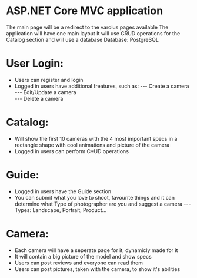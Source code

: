 # ASP.NET Core MVC application

The main page will be a redirect to the varoius pages available
The application will have one main layout
It will use CRUD operations for the Catalog section and will use a database
Database: PostgreSQL

# User Login:
- Users can register and login
- Logged in  users have additional freatures, such as:
--- Create a camera
--- Edit/Update a camera  
--- Delete a camera 

# Catalog:
- Will show the first 10 cameras with the 4 most important specs
in a rectangle shape with cool animations and picture of the camera
- Logged in users can perform C*UD operations

# Guide:
- Logged in users have the Guide section
- You can submit what you love to shoot, favourite things and 
it can determine what Type of photographer are you and suggest a camera
--- Types: Landscape, Portrait, Product...

# Camera:
- Each camera will have a seperate page for it, dynamicly made for it
- It will contain a big picture of the model and show specs
- Users can post reviews and everyone can read them
- Users can post pictures, taken with the camera, to show it's abilities
